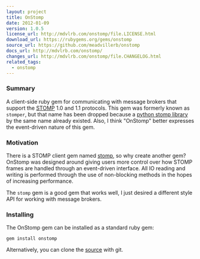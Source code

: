 ```yaml
---
layout: project
title: OnStomp
date: 2012-01-09
version: 1.0.5
license_url: http://mdvlrb.com/onstomp/file.LICENSE.html
download_url: https://rubygems.org/gems/onstomp
source_url: https://github.com/meadvillerb/onstomp
docs_url: http://mdvlrb.com/onstomp/
changes_url: http://mdvlrb.com/onstomp/file.CHANGELOG.html
related_tags:
  - onstomp
---
```


### Summary

A client-side ruby gem for communicating with message brokers that support
the [STOMP](http://stomp.github.com/) 1.0 and 1.1 protocols. This gem was formerly known as `stomper`,
but that name has been dropped because a
[python stomp library](http://code.google.com/p/stomper/) by the same name
already existed. Also, I think "OnStomp" better expresses the event-driven
nature of this gem.

### Motivation

There is a STOMP client gem named [stomp](http://gitorious.org/stomp), so why
create another gem?  OnStomp was designed around giving  users more control
over how STOMP frames are handled through an event-driven interface. All
IO reading and writing is performed through the use of non-blocking methods
in the hopes of increasing performance.

The `stomp` gem is a good gem that works well, I just desired a different
style API for working with message brokers.

### Installing

The OnStomp gem can be installed as a standard ruby gem:

    gem install onstomp
    
Alternatively, you can clone the
[source](https://github.com/meadvillerb/onstomp) with git.
